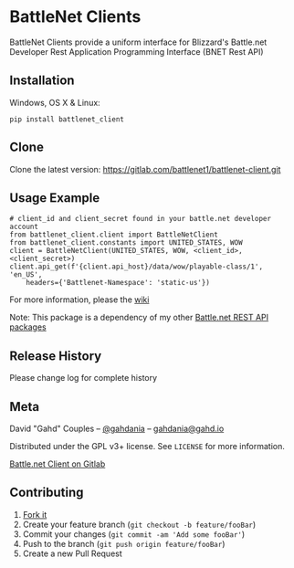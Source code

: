 # BattleNet Clients
BattleNet Clients provide a uniform interface for Blizzard's Battle.net Developer Rest Application Programming
Interface (BNET Rest API) 

## Installation

Windows, OS X & Linux:

    pip install battlenet_client

## Clone
Clone the latest version: https://gitlab.com/battlenet1/battlenet-client.git

## Usage Example
    # client_id and client_secret found in your battle.net developer account 
    from battlenet_client.client import BattleNetClient
    from battlenet_client.constants import UNITED_STATES, WOW
    client = BattleNetClient(UNITED_STATES, WOW, <client_id>, <client_secret>)
    client.api_get(f'{client.api_host}/data/wow/playable-class/1', 'en_US',
        headers={'Battlenet-Namespace': 'static-us'})

For more information, please the [wiki][wiki]

Note: This package is a dependency of my other [Battle.net REST API packages](https://gitlab.com/battlenet1)

## Release History
Please change log for complete history

## Meta

David "Gahd" Couples – [@gahdania][twitter] – gahdania@gahd.io

Distributed under the GPL v3+ license. See ``LICENSE`` for more information.

[Battle.net Client on Gitlab][gitlab]

## Contributing

1. [Fork it][fork]
2. Create your feature branch (`git checkout -b feature/fooBar`)
3. Commit your changes (`git commit -am 'Add some fooBar'`)
4. Push to the branch (`git push origin feature/fooBar`)
5. Create a new Pull Request

<!-- Markdown link & img dfn's -->
[wiki]: https://battlenet1.gitlab.io/battlenet-client
[twitter]: https://twitter.com/gahdania
[gitlab]: https://gitlab.com/battlenet1/battlenet-client
[fork]: https://gitlab.com/battlenet1/battlenet-client/-/forks/new
[header]: https://gilab.com/
